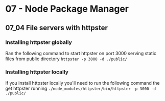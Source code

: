 
07 - Node Package Manager
=========================

07_04 File servers with httpster
---------------------------------

### Installing httpster globally
Ran the following command to start httpster on port 3000 serving static files from public directory
`httpster -p 3000 -d ./public/`

### Installing httpster locally
If you install httpster locally you'll need to run the following command the get httpster running
`./node_modules/httpster/bin/httpster -p 3000 -d ./public/`




